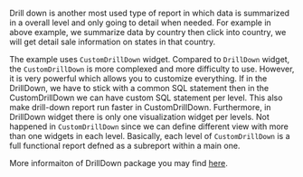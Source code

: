 Drill down is another most used type of report in which data is summarized in a overall level and only going to detail when needed. For example in above example, we summarize data by country then click into country, we will get detail sale information on states in that country.

The example uses `CustomDrillDown` widget. Compared to `DrillDown` widget, the `CustomDrillDown` is more complexed and more difficulty to use. However, it is very powerful which allows you to customize everything. If in the DrillDown, we have to stick with a common SQL statement then in the CustomDrillDown we can have custom SQL statement per level. This also make drill-down report run faster in CustomDrillDown. Furthermore, in DrillDown widget there is only one visualization widget per levels. Not happened in `CustomDrillDown` since we can define different view with more than one widgets in each level. Basically, each level of `CustomDrillDown` is a full functional report defned as a subreport within a main one.

More informaiton of DrillDown package you may find [here](https://www.koolreport.com/packages/drilldown).
